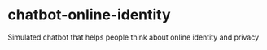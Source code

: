 # chatbot-online-identity
Simulated chatbot that helps people think about online identity and privacy
